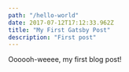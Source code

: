 ```yaml
---
path: "/hello-world"
date: 2017-07-12T17:12:33.962Z
title: "My First Gatsby Post"
description: "First post"
---
```

Oooooh-weeee, my first blog post!
